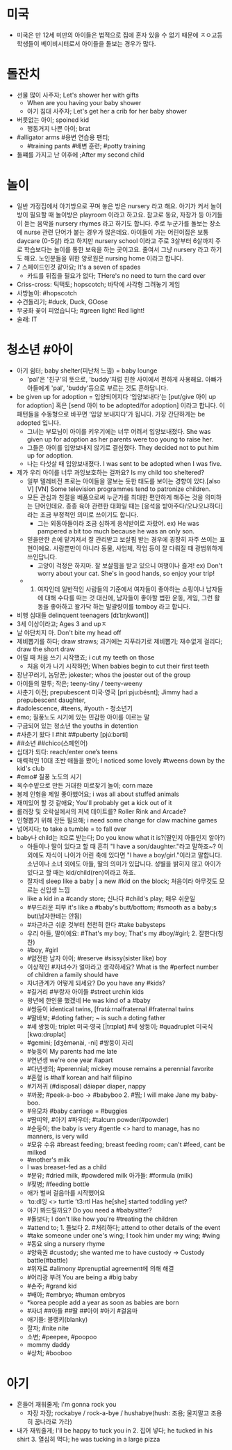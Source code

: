 # 미국
* 미국은 만 12세 미만의 아이들은 법적으로 집에 혼자 있을 수 없기 때문에 ㅈㅇ고등학생들이 베이비시터로서 아이들을 돌보는 경우가 많다.

# 돌잔치
* 선물 많이 사주자; Let's shower her with gifts
	* When are you having your baby shower
	* 아기 침대 사주자; Let's get her a crib for her baby shower
* 버릇없는 아이; spoined kid
	* 행동거지 나쁜 아이; brat
* #alligator arms #용변 연습용 팬티; 
	* #training pants #배변 훈련; #potty training 
* 둘쨰를 가지고 난 이후에 ;After my second child

# 놀이
* 일반 가정집에서 아기방으로 꾸며 놓은 방은 nursery 라고 해요. 아기가 커서 놀이방이 필요할 때 놀이방은 playroom 이라고 하고요. 참고로 동요, 자장가 등 아기들이 듣는 음악을 nursery rhymes 라고 하기도 합니다. 주로 누군가를 돌보는 장소에 nurse 관련 단어가 붙는 경우가 많은데요. 아이들이 가는 어린이집은 보통 daycare (0-5살) 라고 하지만 nursery school 이라고 주로 3살부터 6살까지 주로 학습보다는 놀이를 통한 보육을 하는 곳이고요. 줄여서 그냥 nursery 라고 하기도 해요. 노인분들을 위한 양로원은 nursing home 이라고 합니다.
* 7 스페이드인것 같아요; It's a seven of spades	
	* 카드를 뒤집을 필요가 없다; THere's no need to turn the card over
* Criss-cross: 틱택토;  hopscotch; 바닥에 사각형 그려놓기 게임
* 사방놀이: #hopscotch
* 수건돌리기; #duck, Duck, GOose
* 무궁화 꽃이 피었습니다; #green light! Red light!
* 술래: IT

# 청소년 #아이
* 아기 쉼터; baby shelter(피난처 느낌) = baby lounge
	* 'pal'은 '친구'의 뜻으로, 'buddy'처럼 친한 사이에서 편하게 사용해요. 아빠가 아들에게 'pal', 'buddy'등으로 부르는 것도 흔하답니다.
* be given up for adoption = 입양되어지다 ‘입양보내다’는 [put/give 아이 up for adoption] 혹은 [send 아이 to be adopted/for adoption] 이라고 합니다. 이 패턴들을 수동형으로 바꾸면 ‘입양 보내지다’가 됩니다. 가장 간단하게는 be adopted 입니다.
	* 그녀는 부모님이 아이를 키우기에는 너무 어려서 입양보내졌다. She was given up for adoption as her parents were too young to raise her. 
	* 그들은 아이를 입양보내지 않기로 결심했다. They decided not to put him up for adoption. 
	* 나는 다섯살 때 입양보내졌다. I was sent to be adopted when I was five.
* 제가 우리 아이를 너무 과잉보호하는 걸까요? Is my child too sheltered?
	* 일부 텔레비전 프로는 아이들을 깔보는 듯한 태도를 보이는 경향이 있다.[also V] [VN] Some television programmes tend to patronize children. 
	* 모든 관심과 친절을 베품으로써 누군가를 최대한 편안하게 해주는 것을 의미하는 단어인데요. 종종 육아 관련한 대화일 때는 [응석을 받아주다/오냐오냐하다] 라는 조금 부정적인 의미로 쓰이기도 합니다.
		* 그는 외동아들이라 조금 심하게 응석받이로 자랐어. ex) He was pampered a bit too much because he was an only son.
	* 믿을만한 손에 맡겨져서 잘 관리받고 보살핌 받는 경우에 굉장히 자주 쓰이는 표현이에요. 사람뿐만이 아니라 동물, 사업체, 작업 등이 잘 다뤄질 때 광범위하게 쓰인답니다.
		* 고양이 걱정은 하지마. 잘 보살핌을 받고 있으니 여행이나 즐겨! ex) Don't worry about your cat. She's in good hands, so enjoy your trip!
	* 1) 여자인데 일반적인 사람들의 기준에서 여자들이 좋아하는 쇼핑이나 남자들에 대해 수다를 떠는 것 대신에, 남자들이 좋아할 법한 운동, 게임, 그런 활동을 좋아하고 왈가닥 하는 말괄량이를 tomboy 라고 합니다.
* 비행 십대들 delinquent teenagers [dɪˈlɪŋkwənt]]
* 3세 이상이라고; Ages 3 and upㅈ
* 날 야단치지 마. 	Don't bite my head off
* 제비뽑기를 하다; draw straws; 과거에는 지푸라기로 제비뽑기; 재수없게 걸리다; draw the short draw
* 어릴 때 처음 쓰기 시작했죠; i cut my teeth on those
	* 처음 이가 나기 시작하면; When babies begin to cut their first teeth
* 장난꾸러기, 놈당꾼; jokester; whos the joester out of the group
* 아이들의 말투; 작은; teeny-tiny / teeny-weeny
* 사춘기 이전; prepubescent 미국·영국 [prì:pju:bésnt];  Jimmy had a prepubescent daughter,
* #adolescence, #teens, #youth - 청소년기
* emo; 질풍노도 시기에 있는 민감한 아이를 이르는 말
* 구금되어 있는 청소년 							 the youths in detention
* #사춘기 왔다 I #hit ##puberty [pjúːbǝrti]
* ##소년 ##chico(스페인어)
* 십대가 되다: reach/enter one’s teens
* 매력적인 10대 초반 애들을 봤어; I noticed some lovely #tweens down by the kid's club
* #emo# 질풍 노도의 시기
* 옥수수밭으로 만든 거대한 미로찾기 놀이; corn maze
* 봉제 인형을 제일 좋아했어요; i was all about stuffed animals
* 재미있어 할 것 같애요; You'll probably get a kick out of it
* 롤러장 및 오락실에서의 저녁 데이트를? Roller Rink and Arcade?
* 인형뽑기 위해 잔돈 필요해; i need some change for claw machine games
* 넘어지다; to take a tumble = to fall over
* baby나 child는 it으로 받는다; Do you know what it is?(딸인지 아들인지 알아?)
	* 아들이나 딸이 있다고 할 때 흔히 "I have a son/daughter."라고 말하죠~? 이 외에도 자식이 나이가 어린 축에 있다면 "I have a boy/girl."이라고 말합니다. 소년이나 소녀 외에도 아들, 딸의 의미가 있답니다. 성별을 밝히지 않고 아이가 있다고 할 때는 kid/child(ren)이라고 하죠.
	* 잘자네 sleep like a baby | a new #kid on the block; 처음이라 아무것도 모르는 신입생 느낌
	* like a kid in a #candy store; 신나다 #child's play; 매우 쉬운일
	* #부드러운 피부 it's like a #baby's butt/bottom; #smooth as a baby;s but(남자한테는 안됨)
	* #차근차근 쉬운 것부터 천천히 한다 #take babysteps
	* 우리 아들, 딸이에요: #That's my boy; That's my #boy/#girl; 2. 잘한다(칭찬)
	* #boy, #girl
	* #얌전한 남자 아이; #reserve #sissy(sister like) boy
	* 이상적인 #자녀수가 얼마라고 생각하세요? What is the #perfect number of children a family should have
	* 자녀관계가 어떻게 되세요? Do you have any #kids?
	* #길거리 #부랑자 아이들	#street urchin kids
	* 왕년에 한인물 했겠네 						 He was kind of a #baby
	* #쌍둥이 identical twins, [frǝtə́ːrnəlfraternal #fraternal twins
	* #딸바보; #doting father; ~ is such a doting father
	* #세 쌍둥이; triplet 미국·영국 [|trɪplət] #네 쌍둥이; #quadruplet 미국식 [kwɑ:drʊplət] 
	* #gemini; [dʒémǝnài, -ni] #쌍둥이 자리
	* #늦둥이 My parents had me late
	* #연년생 we're one year #apart
	* #다년생의; #perennial; mickey mouse remains a perennial favorite
	* #혼혈  is #half korean and half filipino
	* #기저귀 						 (#disposal) dáiəpǝr diaper, nappy
	* #까꿍; #peek-a-boo -> #babyboo 2. #찜; I will make Jane my baby-boo.
	* #유모차 #baby carriage = #buggies
	* #땀띠약, #아기 #파우더; #talcum powder(#powder)
	* #순둥이; the baby is very #gentle <> hard to manage, has no manners, is very wild
	* #모유 수유 #breast feeding; breast feeding room; can't #feed, cant be milked
	* #mother's milk
	* I was breaset-fed as a child
	* #분유; #dried milk, #powdered milk 아가들: #formula (milk)
	* #젖병; #feeding bottle
	* 애가 벌써 걸음마를 시작했어요
	* 	‘tɑ:dl잉 <> turtle ’t3:rtl Has he[she] started toddling yet?
	* 아기 봐드릴까요? Do you need a #babysitter?
	* #돌보다; I don't like how you're #treating the children
	* #attend to; 1. 돌보다 2. #처리하다; attend to other details of the event
	* #take someone under one's wing; I took him under my wing; #wing
	* #동요 									 sing a nursery rhyme
	* #양육권 #custody; she wanted me to have custody -> Custody battle(#battle)
	* #위자료 #alimony #prenuptial agreement에 의해 해결
	* #어리광 부려 You are being a #big baby
	* #손주; #grand kid
	* #배아; #embryo; #human embryos
	* *korea people add a year as soon as babies are born
	* #자녀 ##아들 ##딸 ##아이 #아기 #걸음마
	* 애기들: 블랭키(blanky)
	* 잘자; #nite nite
	* 소변; #peepee, #poopoo
	* mommy daddy
	* #상처; #booboo

# 아기
* 흔들어 재워줄게; i'm gonna rock you
	* 자장 자장; rockabye / rock-a-bye / hushabye(hush: 조용; 울지말고 조용히 꿈나라로 가라)
* 내가 재워줄게; I'll be happy to tuck you in 2. 집어 넣다; he tucked in his shirt 3. 열심히 먹다; he was tucking in a large pizza